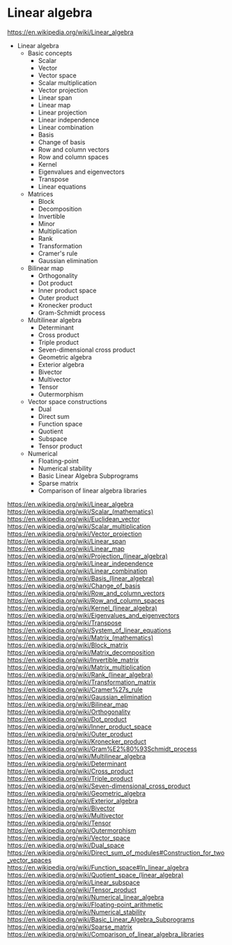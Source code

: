 # Linear algebra

https://en.wikipedia.org/wiki/Linear_algebra

* Linear algebra
  * Basic concepts
    - Scalar
    - Vector
    - Vector space
    - Scalar multiplication
    - Vector projection
    - Linear span
    - Linear map
    - Linear projection
    - Linear independence
    - Linear combination
    - Basis
    - Change of basis
    - Row and column vectors
    - Row and column spaces
    - Kernel
    - Eigenvalues and eigenvectors
    - Transpose
    - Linear equations
  * Matrices
    - Block
    - Decomposition
    - Invertible
    - Minor
    - Multiplication
    - Rank
    - Transformation
    - Cramer's rule
    - Gaussian elimination
  * Bilinear map
    - Orthogonality
    - Dot product
    - Inner product space
    - Outer product
    - Kronecker product
    - Gram-Schmidt process
  * Multilinear algebra
    - Determinant
    - Cross product
    - Triple product
    - Seven-dimensional cross product
    - Geometric algebra
    - Exterior algebra
    - Bivector
    - Multivector
    - Tensor
    - Outermorphism
  * Vector space constructions
    - Dual
    - Direct sum
    - Function space
    - Quotient
    - Subspace
    - Tensor product
  * Numerical
    - Floating-point
    - Numerical stability
    - Basic Linear Algebra Subprograms
    - Sparse matrix
    - Comparison of linear algebra libraries



https://en.wikipedia.org/wiki/Linear_algebra
https://en.wikipedia.org/wiki/Scalar_(mathematics)
https://en.wikipedia.org/wiki/Euclidean_vector
https://en.wikipedia.org/wiki/Scalar_multiplication
https://en.wikipedia.org/wiki/Vector_projection
https://en.wikipedia.org/wiki/Linear_span
https://en.wikipedia.org/wiki/Linear_map
https://en.wikipedia.org/wiki/Projection_(linear_algebra)
https://en.wikipedia.org/wiki/Linear_independence
https://en.wikipedia.org/wiki/Linear_combination
https://en.wikipedia.org/wiki/Basis_(linear_algebra)
https://en.wikipedia.org/wiki/Change_of_basis
https://en.wikipedia.org/wiki/Row_and_column_vectors
https://en.wikipedia.org/wiki/Row_and_column_spaces
https://en.wikipedia.org/wiki/Kernel_(linear_algebra)
https://en.wikipedia.org/wiki/Eigenvalues_and_eigenvectors
https://en.wikipedia.org/wiki/Transpose
https://en.wikipedia.org/wiki/System_of_linear_equations
https://en.wikipedia.org/wiki/Matrix_(mathematics)
https://en.wikipedia.org/wiki/Block_matrix
https://en.wikipedia.org/wiki/Matrix_decomposition
https://en.wikipedia.org/wiki/Invertible_matrix
https://en.wikipedia.org/wiki/Matrix_multiplication
https://en.wikipedia.org/wiki/Rank_(linear_algebra)
https://en.wikipedia.org/wiki/Transformation_matrix
https://en.wikipedia.org/wiki/Cramer%27s_rule
https://en.wikipedia.org/wiki/Gaussian_elimination
https://en.wikipedia.org/wiki/Bilinear_map
https://en.wikipedia.org/wiki/Orthogonality
https://en.wikipedia.org/wiki/Dot_product
https://en.wikipedia.org/wiki/Inner_product_space
https://en.wikipedia.org/wiki/Outer_product
https://en.wikipedia.org/wiki/Kronecker_product
https://en.wikipedia.org/wiki/Gram%E2%80%93Schmidt_process
https://en.wikipedia.org/wiki/Multilinear_algebra
https://en.wikipedia.org/wiki/Determinant
https://en.wikipedia.org/wiki/Cross_product
https://en.wikipedia.org/wiki/Triple_product
https://en.wikipedia.org/wiki/Seven-dimensional_cross_product
https://en.wikipedia.org/wiki/Geometric_algebra
https://en.wikipedia.org/wiki/Exterior_algebra
https://en.wikipedia.org/wiki/Bivector
https://en.wikipedia.org/wiki/Multivector
https://en.wikipedia.org/wiki/Tensor
https://en.wikipedia.org/wiki/Outermorphism
https://en.wikipedia.org/wiki/Vector_space
https://en.wikipedia.org/wiki/Dual_space
https://en.wikipedia.org/wiki/Direct_sum_of_modules#Construction_for_two_vector_spaces
https://en.wikipedia.org/wiki/Function_space#In_linear_algebra
https://en.wikipedia.org/wiki/Quotient_space_(linear_algebra)
https://en.wikipedia.org/wiki/Linear_subspace
https://en.wikipedia.org/wiki/Tensor_product
https://en.wikipedia.org/wiki/Numerical_linear_algebra
https://en.wikipedia.org/wiki/Floating-point_arithmetic
https://en.wikipedia.org/wiki/Numerical_stability
https://en.wikipedia.org/wiki/Basic_Linear_Algebra_Subprograms
https://en.wikipedia.org/wiki/Sparse_matrix
https://en.wikipedia.org/wiki/Comparison_of_linear_algebra_libraries
